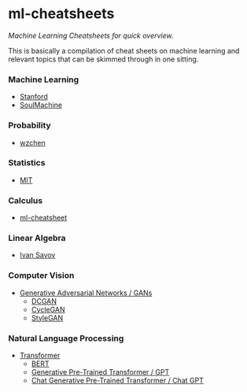 # ml-cheatsheets
*Machine Learning Cheatsheets for quick overview.*

This is basically a compilation of cheat sheets on machine learning and relevant topics that can be skimmed through in one sitting.

### Machine Learning

 - [Stanford](https://stanford.edu/~shervine/teaching/cs-229/cheatsheet-supervised-learning)
 - [SoulMachine](https://github.com/zabir-nabil/ml-cheatsheets/blob/main/machine-learning-cheat-sheet.pdf)

### Probability

 - [wzchen](https://static1.squarespace.com/static/54bf3241e4b0f0d81bf7ff36/t/55e9494fe4b011aed10e48e5/1441352015658/probability_cheatsheet.pdf)

### Statistics

 - [MIT](http://web.mit.edu/~csvoss/Public/usabo/stats_handout.pdf)

### Calculus

 - [ml-cheatsheet](https://ml-cheatsheet.readthedocs.io/en/latest/calculus.html)

### Linear Algebra

 - [Ivan Savov](https://minireference.com/static/tutorials/linear_algebra_in_4_pages.pdf)

### Computer Vision

 - [Generative Adversarial Networks / GANs]()
   - [DCGAN]()
   - [CycleGAN]()
   - [StyleGAN]()
   
### Natural Language Processing

 - [Transformer]()
   - [BERT]()
   - [Generative Pre-Trained Transformer / GPT]()
   - [Chat Generative Pre-Trained Transformer / Chat GPT]()

